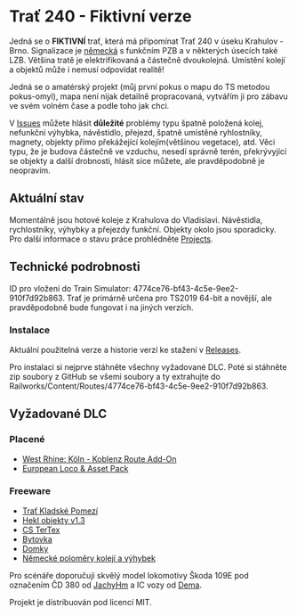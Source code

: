 # Trať 240 - Fiktivní verze

Jedná se o **FIKTIVNÍ** trať, která má připomínat Trať 240 v úseku Krahulov - Brno. Signalizace je [německá](https://en.wikipedia.org/wiki/German_railway_signalling) s funkčním PZB a v některých úsecích také LZB. Většina tratě je elektrifikovaná a částečně dvoukolejná. Umístění kolejí a objektů může i nemusí odpovídat realitě!

Jedná se o amatérský projekt (můj první pokus o mapu do TS metodou pokus-omyl), mapa není nijak detailně propracovaná, vytvářím ji pro zábavu ve svém volném čase a podle toho jak chci.

V [Issues](https://github.com/MasterPK/Trat-240/issues "Issues") můžete hlásit **důležité** problémy typu špatně položená kolej, nefunkční výhybka, návěstidlo, přejezd, špatně umístěné ryhlostníky, magnety, objekty přímo překážející kolejím(většinou vegetace), atd. Věci typu, že je budova částečně ve vzduchu, nesedí správně terén, překrývyjící se objekty a další drobnosti, hlásit sice můžete, ale pravděpodobně je neopravím.

## Aktuální stav

Momentálně jsou hotové koleje z Krahulova do Vladislavi. Návěstidla, rychlostníky, výhybky a přejezdy funkční. Objekty okolo jsou sporadicky. Pro další informace o stavu práce prohlédněte [Projects](https://github.com/MasterPK/Trat-240/projects).

## Technické podrobnosti

ID pro vložení do Train Simulator: 4774ce76-bf43-4c5e-9ee2-910f7d92b863.
Trať je primárně určena pro TS2019 64-bit a novější, ale pravděpodobně bude fungovat i na jiných verzích.

### Instalace

Aktuální použitelná verze a historie verzí ke stažení v [Releases](https://github.com/MasterPK/Trat-240/releases).

Pro instalaci si nejprve stáhněte všechny vyžadované DLC. Poté si stáhněte zip soubory z GitHub se všemi soubory a ty extrahujte do Railworks/Content/Routes/4774ce76-bf43-4c5e-9ee2-910f7d92b863.

## Vyžadované DLC

### Placené
- [West Rhine: Köln - Koblenz Route Add-On]( https://store.steampowered.com/app/277739/Train_Simulator_West_Rhine_Kln__Koblenz_Route_AddOn/)
- [European Loco & Asset Pack]( https://store.steampowered.com/app/208300/Train_Simulator_European_Loco__Asset_Pack/?l=czech)

### Freeware

- [Trať Kladské Pomezí](https://railsimulator.simtrains.eu/viewtopic.php?t=1578)
- [Hekl objekty v1.3](http://modely-msts.cz/RW/HeklObjekty.rar)
- [CS TerTex](http://modely-msts.cz/RW/CS_TerTex.rar)
- [Bytovka](http://modely-msts.cz/RW/bytovka.rar)
- [Domky](http://modely-msts.cz/RW/domy.rar)
- [Německé poloměry kolejí a výhybek](https://rail-sim.de/forum/wsif/index.php/Entry/2881-Deutsche-Gleis-und-Weichenradien/)

Pro scénáře doporučuji skvělý model lokomotivy Škoda 109E pod označením ČD 380 od [JachyHm](https://rw.jachyhm.cz/download/2019/04/je-to-tu/) a IC vozy od [Dema](https://rw.jachyhm.cz/download/2019/03/demova-tvorba-do-railworks/).


Projekt je distribuován pod licencí MIT.

